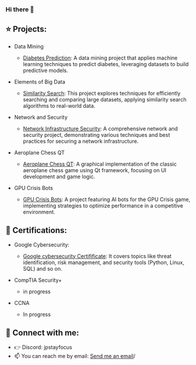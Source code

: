 ### Hi there 👋

## ⭐️ Projects:

- Data Mining
  - [Diabetes Prediction](https://github.com/jpstayfocus/data-mining): A data mining project that applies machine learning techniques to predict diabetes, leveraging datasets to build predictive models.

- Elements of Big Data
  - [Similarity Search](https://github.com/jpstayfocus/Elements-of-Big-Data): This project explores techniques for efficiently searching and comparing large datasets, applying similarity search algorithms to real-world data.

- Network and Security
  - [Network Infrastructure Security](https://github.com/jpstayfocus/network-and-security/tree/main/final%20project): A comprehensive network and security project, demonstrating various techniques and best practices for securing a network infrastructure.

- Aeroplane Chess QT
  - [Aeroplane Chess QT](https://github.com/jpstayfocus/Aeroplane-Chess-QT): A graphical implementation of the classic aeroplane chess game using Qt framework, focusing on UI development and game logic.

- GPU Crisis Bots
  - [GPU Crisis Bots](https://github.com/jpstayfocus/GPUCrisis-Bots): A project featuring AI bots for the GPU Crisis game, implementing strategies to optimize performance in a competitive environment.



## 🏅 Certifications:

- Google Cybersecurity:
  - [Google cybersecurity Certifificate](https://github.com/jpstayfocus/certifications/tree/main/google-cybersecurity): It covers topics like threat identification, risk management, and security tools (Python, Linux, SQL) and so on.

- CompTIA Security+
  - in progress

- CCNA
  - In progress

## 🔗 Connect with me:

- 👉 Discord: jpstayfocus
- 📫 You can reach me by email: [Send me an email](mailto:jpstayfocus@gmail.com?subject=Hello%20from%20GitHub&body=Hi%20there%2C%0A%0AI%20saw%20your%20profile%20on%20GitHub%20and%20wanted%20to%20reach%20out.%20Looking%20forward%20to%20connecting%20with%20you.%0A%0ARegards%2C%0A[Your%20Name])/


